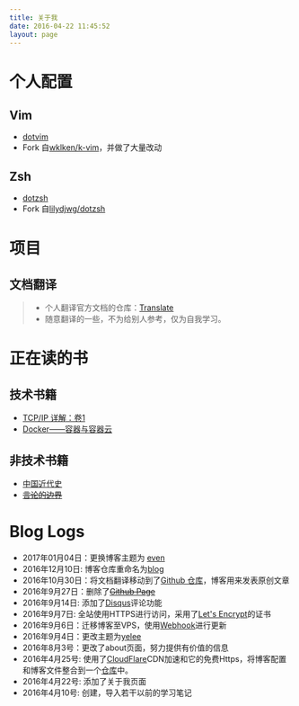 ```yaml
---
title: 关于我
date: 2016-04-22 11:45:52
layout: page
---
```


# 个人配置

## Vim

+ [dotvim](https://github.com/bwangel23/dotvim)
+ Fork 自[wklken/k-vim](https://github.com/wklken/k-vim)，并做了大量改动

## Zsh

+ [dotzsh](https://github.com/bwangel23/dotzsh)
+ Fork 自[lilydjwg/dotzsh](https://github.com/lilydjwg/dotzsh)

# 项目

## 文档翻译

> + 个人翻译官方文档的仓库：[Translate](https://github.com/bwangel23/Translate)
> + 随意翻译的一些，不为给别人参考，仅为自我学习。

# 正在读的书

## 技术书籍

+ [TCP/IP 详解：卷1](https://book.douban.com/subject/1088054/)
+ [Docker——容器与容器云](https://book.douban.com/subject/26593175/)

## 非技术书籍

+ [中国近代史](https://book.douban.com/subject/2376486/)
+ ~~[言论的边界](https://book.douban.com/subject/4850629/)~~

# Blog Logs

+ 2017年01月04日：更换博客主题为 [even](https://github.com/ahonn/hexo-theme-even)
+ 2016年12月10日: 博客仓库重命名为[blog](https://github.com/bwangel23/blog)
+ 2016年10月30日：将文档翻译移动到了[Github 仓库](https://github.com/bwangel23/Translate)，博客用来发表原创文章
+ 2016年9月27日：删除了~~[Github Page](http://bwangel23.github.io)~~
+ 2016年9月14日: 添加了[Disqus](https://disqus.com/)评论功能
+ 2016年9月7日: 全站使用HTTPS进行访问，采用了[Let's Encrypt](https://letsencrypt.org/)的证书
+ 2016年9月6日：迁移博客至VPS，使用[Webhook](https://developer.github.com/webhooks/)进行更新
+ 2016年9月4日：更改主题为[yelee](https://github.com/MOxFIVE/hexo-theme-yelee)
+ 2016年8月3号：更改了about页面，努力提供有价值的信息
+ 2016年4月25号: 使用了[CloudFlare](https://www.cloudflare.com/)CDN加速和它的免费Https，将博客配置和博客文件整合到一个[仓库](https://github.com/bwangel23/bwangel23.github.io)中。
+ 2016年4月22号: 添加了关于我页面
+ 2016年4月10号: 创建，导入若干以前的学习笔记
